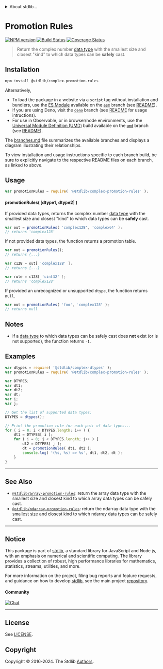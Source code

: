 <!--

@license Apache-2.0

Copyright (c) 2022 The Stdlib Authors.

Licensed under the Apache License, Version 2.0 (the "License");
you may not use this file except in compliance with the License.
You may obtain a copy of the License at

   http://www.apache.org/licenses/LICENSE-2.0

Unless required by applicable law or agreed to in writing, software
distributed under the License is distributed on an "AS IS" BASIS,
WITHOUT WARRANTIES OR CONDITIONS OF ANY KIND, either express or implied.
See the License for the specific language governing permissions and
limitations under the License.

-->


<details>
  <summary>
    About stdlib...
  </summary>
  <p>We believe in a future in which the web is a preferred environment for numerical computation. To help realize this future, we've built stdlib. stdlib is a standard library, with an emphasis on numerical and scientific computation, written in JavaScript (and C) for execution in browsers and in Node.js.</p>
  <p>The library is fully decomposable, being architected in such a way that you can swap out and mix and match APIs and functionality to cater to your exact preferences and use cases.</p>
  <p>When you use stdlib, you can be absolutely certain that you are using the most thorough, rigorous, well-written, studied, documented, tested, measured, and high-quality code out there.</p>
  <p>To join us in bringing numerical computing to the web, get started by checking us out on <a href="https://github.com/stdlib-js/stdlib">GitHub</a>, and please consider <a href="https://opencollective.com/stdlib">financially supporting stdlib</a>. We greatly appreciate your continued support!</p>
</details>

# Promotion Rules

[![NPM version][npm-image]][npm-url] [![Build Status][test-image]][test-url] [![Coverage Status][coverage-image]][coverage-url] <!-- [![dependencies][dependencies-image]][dependencies-url] -->

> Return the complex number [data type][@stdlib/complex/dtypes] with the smallest size and closest "kind" to which data types can be **safely** cast.

<!-- Section to include introductory text. Make sure to keep an empty line after the intro `section` element and another before the `/section` close. -->

<section class="intro">

</section>

<!-- /.intro -->

<!-- Package usage documentation. -->

<section class="installation">

## Installation

```bash
npm install @stdlib/complex-promotion-rules
```

Alternatively,

-   To load the package in a website via a `script` tag without installation and bundlers, use the [ES Module][es-module] available on the [`esm`][esm-url] branch (see [README][esm-readme]).
-   If you are using Deno, visit the [`deno`][deno-url] branch (see [README][deno-readme] for usage intructions).
-   For use in Observable, or in browser/node environments, use the [Universal Module Definition (UMD)][umd] build available on the [`umd`][umd-url] branch (see [README][umd-readme]).

The [branches.md][branches-url] file summarizes the available branches and displays a diagram illustrating their relationships.

To view installation and usage instructions specific to each branch build, be sure to explicitly navigate to the respective README files on each branch, as linked to above.

</section>

<section class="usage">

## Usage

```javascript
var promotionRules = require( '@stdlib/complex-promotion-rules' );
```

#### promotionRules( \[dtype1, dtype2] )

If provided data types, returns the complex number [data type][@stdlib/complex/dtypes] with the smallest size and closest "kind" to which data types can be **safely** cast.

```javascript
var out = promotionRules( 'complex128', 'complex64' );
// returns 'complex128'
```

If not provided data types, the function returns a promotion table.

```javascript
var out = promotionRules();
// returns {...}

var c128 = out[ 'complex128' ];
// returns {...}

var rule = c128[ 'uint32' ];
// returns 'complex128'
```

If provided an unrecognized or unsupported `dtype`, the function returns `null`.

```javascript
var out = promotionRules( 'foo', 'complex128' );
// returns null
```

</section>

<!-- /.usage -->

<!-- Package usage notes. Make sure to keep an empty line after the `section` element and another before the `/section` close. -->

<section class="notes">

## Notes

-   If a [data type][@stdlib/complex/dtypes] to which data types can be safely cast does **not** exist (or is not supported), the function returns `-1`.

</section>

<!-- /.notes -->

<!-- Package usage examples. -->

<section class="examples">

## Examples

<!-- eslint no-undef: "error" -->

```javascript
var dtypes = require( '@stdlib/complex-dtypes' );
var promotionRules = require( '@stdlib/complex-promotion-rules' );

var DTYPES;
var dt1;
var dt2;
var dt;
var i;
var j;

// Get the list of supported data types:
DTYPES = dtypes();

// Print the promotion rule for each pair of data types...
for ( i = 0; i < DTYPES.length; i++ ) {
    dt1 = DTYPES[ i ];
    for ( j = 0; j < DTYPES.length; j++ ) {
        dt2 = DTYPES[ j ];
        dt = promotionRules( dt1, dt2 );
        console.log( '(%s, %s) => %s', dt1, dt2, dt );
    }
}
```

</section>

<!-- /.examples -->

<!-- Section to include cited references. If references are included, add a horizontal rule *before* the section. Make sure to keep an empty line after the `section` element and another before the `/section` close. -->

<section class="references">

</section>

<!-- /.references -->

<!-- Section for related `stdlib` packages. Do not manually edit this section, as it is automatically populated. -->

<section class="related">

* * *

## See Also

-   <span class="package-name">[`@stdlib/array-promotion-rules`][@stdlib/array/promotion-rules]</span><span class="delimiter">: </span><span class="description">return the array data type with the smallest size and closest kind to which array data types can be safely cast.</span>
-   <span class="package-name">[`@stdlib/ndarray-promotion-rules`][@stdlib/ndarray/promotion-rules]</span><span class="delimiter">: </span><span class="description">return the ndarray data type with the smallest size and closest kind to which ndarray data types can be safely cast.</span>

</section>

<!-- /.related -->

<!-- Section for all links. Make sure to keep an empty line after the `section` element and another before the `/section` close. -->


<section class="main-repo" >

* * *

## Notice

This package is part of [stdlib][stdlib], a standard library for JavaScript and Node.js, with an emphasis on numerical and scientific computing. The library provides a collection of robust, high performance libraries for mathematics, statistics, streams, utilities, and more.

For more information on the project, filing bug reports and feature requests, and guidance on how to develop [stdlib][stdlib], see the main project [repository][stdlib].

#### Community

[![Chat][chat-image]][chat-url]

---

## License

See [LICENSE][stdlib-license].


## Copyright

Copyright &copy; 2016-2024. The Stdlib [Authors][stdlib-authors].

</section>

<!-- /.stdlib -->

<!-- Section for all links. Make sure to keep an empty line after the `section` element and another before the `/section` close. -->

<section class="links">

[npm-image]: http://img.shields.io/npm/v/@stdlib/complex-promotion-rules.svg
[npm-url]: https://npmjs.org/package/@stdlib/complex-promotion-rules

[test-image]: https://github.com/stdlib-js/complex-promotion-rules/actions/workflows/test.yml/badge.svg?branch=v0.2.0
[test-url]: https://github.com/stdlib-js/complex-promotion-rules/actions/workflows/test.yml?query=branch:v0.2.0

[coverage-image]: https://img.shields.io/codecov/c/github/stdlib-js/complex-promotion-rules/main.svg
[coverage-url]: https://codecov.io/github/stdlib-js/complex-promotion-rules?branch=main

<!--

[dependencies-image]: https://img.shields.io/david/stdlib-js/complex-promotion-rules.svg
[dependencies-url]: https://david-dm.org/stdlib-js/complex-promotion-rules/main

-->

[chat-image]: https://img.shields.io/gitter/room/stdlib-js/stdlib.svg
[chat-url]: https://app.gitter.im/#/room/#stdlib-js_stdlib:gitter.im

[stdlib]: https://github.com/stdlib-js/stdlib

[stdlib-authors]: https://github.com/stdlib-js/stdlib/graphs/contributors

[umd]: https://github.com/umdjs/umd
[es-module]: https://developer.mozilla.org/en-US/docs/Web/JavaScript/Guide/Modules

[deno-url]: https://github.com/stdlib-js/complex-promotion-rules/tree/deno
[deno-readme]: https://github.com/stdlib-js/complex-promotion-rules/blob/deno/README.md
[umd-url]: https://github.com/stdlib-js/complex-promotion-rules/tree/umd
[umd-readme]: https://github.com/stdlib-js/complex-promotion-rules/blob/umd/README.md
[esm-url]: https://github.com/stdlib-js/complex-promotion-rules/tree/esm
[esm-readme]: https://github.com/stdlib-js/complex-promotion-rules/blob/esm/README.md
[branches-url]: https://github.com/stdlib-js/complex-promotion-rules/blob/main/branches.md

[stdlib-license]: https://raw.githubusercontent.com/stdlib-js/complex-promotion-rules/main/LICENSE

[@stdlib/complex/dtypes]: https://github.com/stdlib-js/complex-dtypes

<!-- <related-links> -->

[@stdlib/array/promotion-rules]: https://github.com/stdlib-js/array-promotion-rules

[@stdlib/ndarray/promotion-rules]: https://github.com/stdlib-js/ndarray-promotion-rules

<!-- </related-links> -->

</section>

<!-- /.links -->
